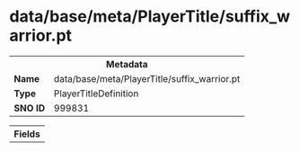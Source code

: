 <h1>data/base/meta/PlayerTitle/suffix_warrior.pt</h1><table><tr><th colspan="100%">Metadata</th></tr><tr><td><b>Name</b></td><td>data/base/meta/PlayerTitle/suffix_warrior.pt</td></tr><tr><td><b>Type</b></td><td>PlayerTitleDefinition</td></tr><tr><td><b>SNO ID</b></td><td>999831</td></tr></table>

<table><tr><th colspan="100%">Fields</th></tr></table>

